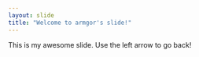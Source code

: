 ```yaml
---
layout: slide
title: "Welcome to armgor's slide!"
---
```

This is my awesome slide.
Use the left arrow to go back!
